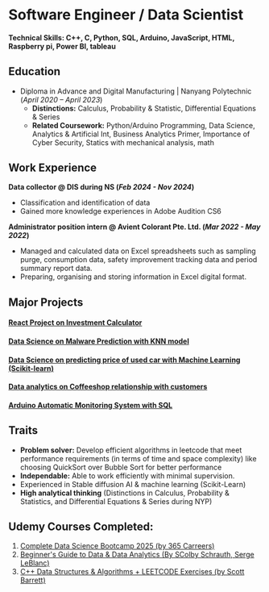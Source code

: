 # Software Engineer / Data Scientist

#### Technical Skills: C++, C, Python, SQL, Arduino, JavaScript, HTML, Raspberry pi, Power BI, tableau

## Education
- Diploma in Advance and Digital Manufacturing	| Nanyang Polytechnic (_April 2020 – April 2023_)	 			        		
  - **Distinctions:** Calculus, Probability & Statistic, Differential Equations & Series
  - **Related Coursework:** Python/Arduino Programming, Data Science, Analytics & Artificial Int, Business Analytics Primer, Importance of Cyber Security, Statics with mechanical analysis, math

## Work Experience
**Data collector @ DIS during NS (_Feb 2024 - Nov 2024_)**
- Classification and identification of data
- Gained more knowledge experiences in Adobe Audition CS6

**Administrator position intern @ Avient Colorant Pte. Ltd. (_Mar 2022 - May 2022_)**
- Managed and calculated data on Excel spreadsheets such as sampling purge, consumption data, safety improvement tracking data and period summary report data.
- Preparing, organising and storing information in Excel digital format. 

## Major Projects
#### [React Project on Investment Calculator](https://github.com/JS-codev/portfolio/blob/main/Projects/React/Online%20Investment%20Calculator/Video%20Preview%20%26%20Explanation.md)
#### [Data Science on Malware Prediction with KNN model](https://github.com/JS-codev/portfolio/blob/main/Projects/Data%20Science/Practical%20projects/Malware%20Prediction%20(KNN)/Malware_Prediction_using_KNN_(machine_training).ipynb)
#### [Data Science on predicting price of used car with Machine Learning (Scikit-learn)](https://github.com/JS-codev/portfolio/blob/main/Projects/Data%20Science/Practical%20projects/Used%20Car%20Price%20Prediction%20(LinearRegression)/Predict%20the%20price%20of%20a%20used%20car.ipynb)
#### [Data analytics on Coffeeshop relationship with customers](https://github.com/JS-codev/portfolio/blob/main/Projects/Data%20Analytics%20on%20CofficeShop%20relationship%20with%20customers/CoffeeShop_code_Analysis.ipynb)
#### [Arduino Automatic Monitoring System with SQL](https://github.com/JS-codev/portfolio/blob/main/Projects/NYP%20Projects/Arduino%20automatic%20monitoring%20system%20with%20SQL/Overview.md)

## Traits
- **Problem solver:** Develop efficient algorithms in leetcode that meet performance requirements (in terms of time and space complexity) like choosing QuickSort over Bubble Sort for better performance
- **Independable:** Able to work efficiently with minimal supervision.
- Experienced in Stable diffusion AI & machine learning (Scikit-Learn)
- **High analytical thinking** (Distinctions in Calculus, Probability & Statistics, and Differential Equations & Series during NYP)

## Udemy Courses Completed:
1. [Complete Data Science Bootcamp 2025 (by 365 Carreers)](https://github.com/JS-codev/portfolio/blob/main/Projects/Udemy%20Certification/Complete_Data_Science_Bootcamp.pdf)
2. [Beginner's Guide to Data & Data Analytics (By SColby Schrauth, Serge LeBlanc)](https://github.com/JS-codev/portfolio/blob/main/Projects/Udemy%20Certification/Beginner's%20Guide%20to%20Data%20%26%20Data%20Analytics.pdf)
3. [C++ Data Structures & Algorithms + LEETCODE Exercises (by Scott Barrett)](https://github.com/JS-codev/portfolio/blob/main/Projects/Udemy%20Certification/C%2B%2B%20Data%20Structures%20%26%20Algorithms%20%2B%20LEETCODE%20Exercises%20(by%20Scott%20Barrett).pdf)
